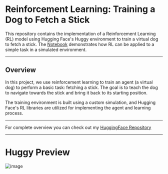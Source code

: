 # Reinforcement Learning: Training a Dog to Fetch a Stick

This repository contains the implementation of a Reinforcement Learning (RL) model using Hugging Face's Huggy environment to train a virtual dog to fetch a stick. The [Notebook](https://github.com/Adity-star/Reinforcement-Learning/blob/main/Intro%20to%20RL/Reinforcement%20Learning%20with%20Huggy/Reniforcement_Learning_with_Huggy.ipynb) demonstrates how RL can be applied to a simple task in a simulated environment.

---

## Overview

In this project, we use reinforcement learning to train an agent (a virtual dog) to perform a basic task: fetching a stick. The goal is to teach the dog to navigate towards the stick and bring it back to its starting position.

The training environment is built using a custom simulation, and Hugging Face's RL libraries are utilized for implementing the agent and learning process.

---
For complete overview you can check out my [HuggingFace Repository](https://huggingface.co/Adiii143/ppo-Huggy)

---

#  Huggy Preview

![image](https://github.com/user-attachments/assets/113d9680-5fe4-4a1a-9ed1-aff3c7efbeee)


